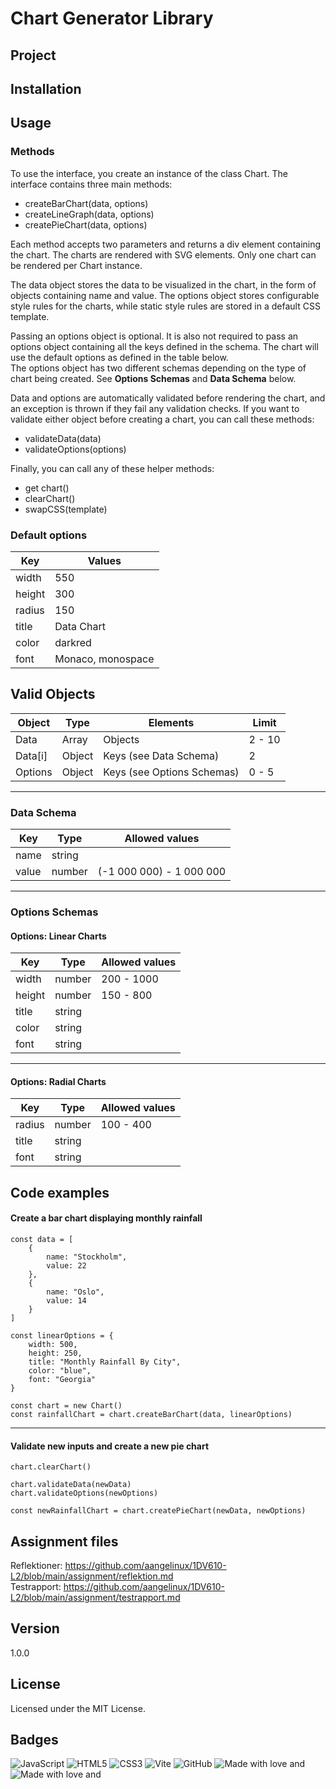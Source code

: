 # Chart Generator Library
## Project
<!-- Screenshots! -->
  

## Installation

  
  
## Usage
### Methods
To use the interface, you create an instance of the class Chart. The interface contains three main methods:  
- createBarChart(data, options)
- createLineGraph(data, options)
- createPieChart(data, options)
  
Each method accepts two parameters and returns a div element containing the chart. The charts are rendered with SVG elements. Only one chart can be rendered per Chart instance.  
  
The data object stores the data to be visualized in the chart, in the form of objects containing name and value. The options object stores configurable style rules for the charts, while static style rules are stored in a default CSS template.  
  
Passing an options object is optional. It is also not required to pass an options object containing all the keys defined in the schema. The chart will use the default options as defined in the table below.  
The options object has two different schemas depending on the type of chart being created. See **Options Schemas** and **Data Schema** below.  
  
Data and options are automatically validated before rendering the chart, and an exception is thrown if they fail any validation checks. If you want to validate either object before creating a chart, you can call these methods:
- validateData(data)
- validateOptions(options)
  
Finally, you can call any of these helper methods:  
- get chart()
- clearChart()
- swapCSS(template)
  
### Default options
| Key    | Values            |
| ------ | ----------------- |
| width  | 550               |
| height | 300               |
| radius | 150               |
| title  | Data Chart        |
| color  | darkred           |
| font   | Monaco, monospace |
  

## Valid Objects
| Object  | Type   | Elements                   | Limit  |
| ------- | ------ | -------------------------- | ------ |
| Data    | Array  | Objects                    | 2 - 10 |
| Data[i] | Object | Keys (see Data Schema)     | 2      |
| Options | Object | Keys (see Options Schemas) | 0 - 5  |
  
---
### Data Schema
| Key   | Type   | Allowed values           |
| ----- | ------ | ------------------------ |
| name  | string |                          |
| value | number | (-1 000 000) - 1 000 000 |
  
---
### Options Schemas
#### Options: Linear Charts
| Key    | Type   | Allowed values                                   |
| ------ | ------ | ------------------------------------------------ |
| width  | number | 200 - 1000                                       |
| height | number | 150 - 800                                        |
| title  | string |                                                  |
| color  | string | <!-- red, orange, yellow, green, blue, indigo, violet --> |
| font   | string | <!-- Arial, Verdana, Tahoma, Times New Roman, Georgia --> |
  
---
#### Options: Radial Charts
| Key    | Type   | Allowed values                                   |
| ------ | ------ | ------------------------------------------------ |
| radius | number | 100 - 400                                        |
| title  | string |                                                  |
| font   | string | <!-- Arial, Verdana, Tahoma, Times New Roman, Georgia --> |
  

## Code examples
#### Create a bar chart displaying monthly rainfall
```
const data = [
    {
        name: "Stockholm",
        value: 22
    },
    {
        name: "Oslo",
        value: 14
    }
]

const linearOptions = {
    width: 500,
    height: 250,
    title: "Monthly Rainfall By City",
    color: "blue",
    font: "Georgia"
}

const chart = new Chart()
const rainfallChart = chart.createBarChart(data, linearOptions)
```
---
#### Validate new inputs and create a new pie chart
```
chart.clearChart()

chart.validateData(newData)
chart.validateOptions(newOptions)

const newRainfallChart = chart.createPieChart(newData, newOptions)
```
  
## Assignment files
Reflektioner: https://github.com/aangelinux/1DV610-L2/blob/main/assignment/reflektion.md  
Testrapport: https://github.com/aangelinux/1DV610-L2/blob/main/assignment/testrapport.md  
  

## Version
1.0.0


## License
Licensed under the MIT License.  
  

## Badges
![JavaScript](https://img.shields.io/badge/javascript-%23323330.svg?style=for-the-badge&logo=javascript&logoColor=%23F7DF1E)
![HTML5](https://img.shields.io/badge/html5-%23E34F26.svg?style=for-the-badge&logo=html5&logoColor=white)
![CSS3](https://img.shields.io/badge/css3-%231572B6.svg?style=for-the-badge&logo=css3&logoColor=white)
![Vite](https://img.shields.io/badge/vite-%23646CFF.svg?style=for-the-badge&logo=vite&logoColor=white)
![GitHub](https://img.shields.io/badge/github-%23121011.svg?style=for-the-badge&logo=github&logoColor=white)
![Made with love and](https://img.shields.io/badge/KFC-F40027?style=for-the-badge&logo=kfc&logoColor=white)
![Made with love and](https://img.shields.io/badge/Spotify-1ED760?&style=for-the-badge&logo=spotify&logoColor=white)
